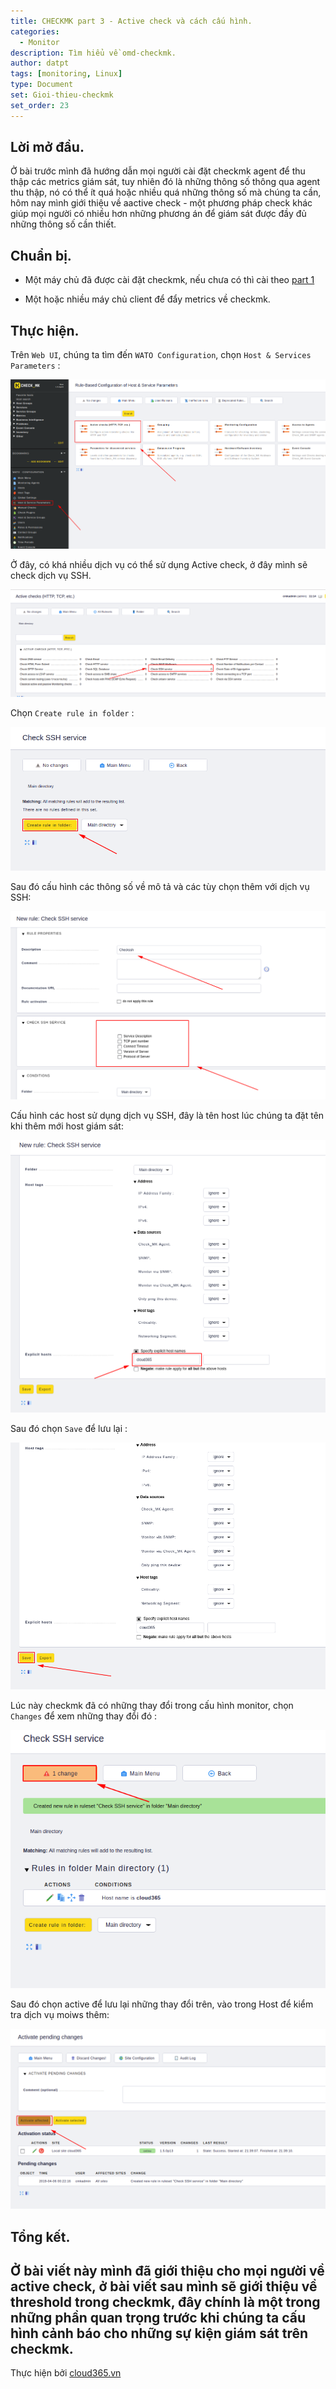 ```yaml
---
title: CHECKMK part 3 - Active check và cách cấu hình.
categories:
  - Monitor
description: Tìm hiểu về omd-checkmk.
author: datpt
tags: [monitoring, Linux]
type: Document
set: Gioi-thieu-checkmk
set_order: 23
---
```


## Lời mở đầu.

Ở bài trước mình đã hướng dẫn mọi người cài đặt checkmk agent để thu thập các metrics giám sát, tuy nhiên đó là những thông số thông qua agent thu thập, nó có thể ít quá hoặc nhiều quá những thông số mà chúng ta cần, hôm nay mình giới thiệu về aactive check - một phương pháp check khác giúp mọi người có nhiều hơn những phương án để giám sát được đầy đủ những thông số cần thiết.

## Chuẩn bị.

- Một máy chủ đã được cài đặt checkmk, nếu chưa có thì cài theo [part 1](https://blog.cloud365.vn/monitor/check_mk-part1-Tong-quan-ve-checkmk-va-vai-dat/)

- Một hoặc nhiều máy chủ client để đẩy metrics về checkmk.

## Thực hiện.

Trên `Web UI`, chúng ta tìm đến `WATO Configuration`, chọn `Host & Services Parameters` :

![omd-20](/images/img-omd/omd-20.png)

Ở đây, có khá nhiều dịch vụ có thể sử dụng Active check, ở đây mình sẽ check dịch vụ SSH.

![omd-21](/images/img-omd/omd-21.png)

Chọn `Create rule in folder` :

![omd-22](/images/img-omd/omd-22.png)

Sau đó cấu hình các thông số về mô tả và các tùy chọn thêm với dịch vụ SSH:

![omd-23](/images/img-omd/omd-23.png)

Cấu hình các host sử dụng dịch vụ SSH, đây là tên host lúc chúng ta đặt tên khi thêm mới host giám sát:

![omd-24](/images/img-omd/omd-24.png)

Sau đó chọn `Save` để lưu lại :

![omd-25](/images/img-omd/omd-25.png)

Lúc này checkmk đã có những thay đổi trong cấu hình monitor, chọn `Changes` để xem những thay đổi đó :

![omd-26](/images/img-omd/omd-26.png)

Sau đó chọn active để lưu lại những thay đổi trên, vào trong Host để kiểm tra dịch vụ moiws thêm:

![omd-27](/images/img-omd/omd-27.png)


## Tổng kết.

Ở bài viết này mình đã giới thiệu cho mọi người về active check, ở bài viết sau mình sẽ giới thiệu về threshold trong checkmk, đây chính là một trong những phần quan trọng trước khi chúng ta cấu hình cảnh báo cho những sự kiện giám sát trên checkmk.
---
Thực hiện bởi <a href="https://cloud365.vn/" target="_blank">cloud365.vn</a>